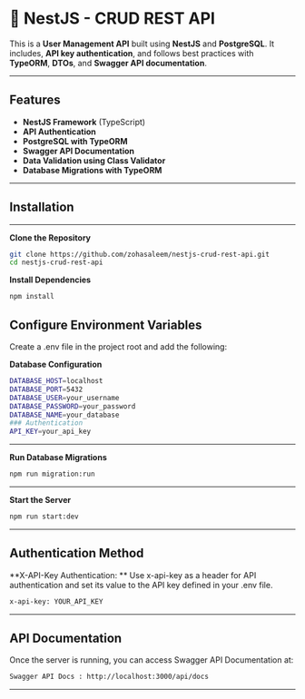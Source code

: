 # 🚀 NestJS - CRUD REST API

This is a **User Management API** built using **NestJS** and **PostgreSQL**. It includes, **API key authentication**, and follows best practices with **TypeORM**, **DTOs**, and **Swagger API documentation**.

---

##  **Features**
- **NestJS Framework** (TypeScript)
- **API Authentication**
- **PostgreSQL with TypeORM**
- **Swagger API Documentation**
- **Data Validation using Class Validator**
- **Database Migrations with TypeORM**

---

##  Installation

---

 **Clone the Repository**
```sh
git clone https://github.com/zohasaleem/nestjs-crud-rest-api.git
cd nestjs-crud-rest-api
```

**Install Dependencies**
```sh
npm install
```

**Configure Environment Variables**
---
Create a .env file in the project root and add the following:


**Database Configuration**
```sh
DATABASE_HOST=localhost
DATABASE_PORT=5432
DATABASE_USER=your_username
DATABASE_PASSWORD=your_password
DATABASE_NAME=your_database
### Authentication
API_KEY=your_api_key
```
---

**Run Database Migrations**
```sh
npm run migration:run
```
---

**Start the Server**
```sh
npm run start:dev
```
---
**Authentication Method**
---
**X-API-Key Authentication: **
Use x-api-key as a header for API authentication and set its value to the API key defined in your .env file.
```sh
x-api-key: YOUR_API_KEY
```
---

**API Documentation**
---
Once the server is running, you can access Swagger API Documentation at:
```sh
Swagger API Docs : http://localhost:3000/api/docs
```
--- 

